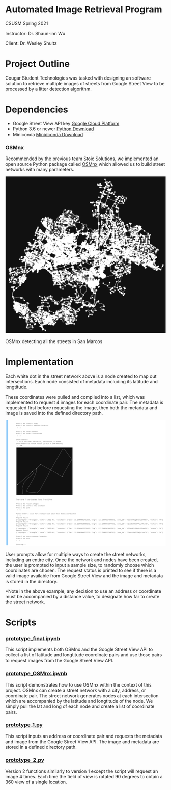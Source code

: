 # Automated Image Retrieval Program
CSUSM Spring 2021

Instructor: Dr. Shaun-inn Wu

Client: Dr. Wesley Shultz

# Project Outline
Cougar Student Technologies was tasked with designing an software solution to retrieve multiple images of streets from Google Street View to be processed by a litter detection algorithm.  
# Dependencies
- Google Street View API key [Google Cloud Platform](https://cloud.google.com/)
- Python 3.6 or newer [Python Download](https://www.python.org/downloads/)
- Miniconda [Minidconda Download](https://docs.conda.io/en/latest/miniconda.html)
### OSMnx
Recommended by the previous team Stoic Solutions, we implemented an open source Python package called [OSMnx](https://geoffboeing.com/2016/11/osmnx-python-street-networks/) which allowed us to build street networks with many parameters. 

![OSMnx](Images/OSMnx.png)

OSMnx detecting all the streets in San Marcos
# Implementation
Each white dot in the street network above is a node created to map out intersections. Each node consisted of metadata including its latitude and longtitude.

These coordinates were pulled and compiled into a list, which was implemented to request 4 images for each coordinate pair.
The metadata is requested first before requesting the image, then both the metadata and image is saved into the defined directory path.

![CSUSM](Images/CSUSM_Example.png)

User prompts allow for multiple ways to create the street networks, including an entire city. Once the network and nodes have been created, the user is prompted to input a sample size, to randomly choose which coordinates are chosen. The request status is printed to see if there is a valid image available from Google Street View and the image and metadata is stored in the directory. 

*Note in the above example, any decision to use an address or coordinate must be accompanied by a distance value, to designate how far  to create the street network.
# Scripts
### [prototype_final.ipynb](scripts/prototype_final.ipynb)
This script implements both OSMnx and the Google Street View API to collect a list of latitude and longtitude coordinate pairs and use those pairs to request images from the Google Street View API.

### [prototype_OSMnx.ipynb](scripts/prototype_OSMnx.ipynb)
This script demonstrates how to use OSMnx within the context of this project. OSMnx can create a street network with a city, address, or coordinate pair. The street network generates nodes at each intersection which are accompanied by the latitude and longtitude of the node. We simply pull the lat and long of each node and create a list of coordinate pairs. 

### [prototype_1.py](scripts/prototype_1.py)
This script inputs an address or coordinate pair and requests the metadata and image from the Google Street View API. The image and metadata are stored in a defined directory path.

### [prototype_2.py](scritps/prototype_2.py)
Version 2 functions similarly to version 1 except the script will request an image 4 times. Each time the field of view is rotated 90 degrees to obtain a 360 view of a single location. 
